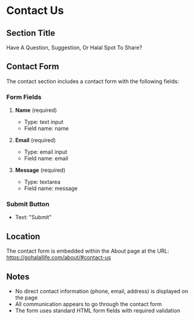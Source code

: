 # Contact Us

## Section Title
Have A Question, Suggestion, Or Halal Spot To Share?

## Contact Form
The contact section includes a contact form with the following fields:

### Form Fields
1. **Name** (required)
   - Type: text input
   - Field name: name

2. **Email** (required)
   - Type: email input
   - Field name: email

3. **Message** (required)
   - Type: textarea
   - Field name: message

### Submit Button
- Text: "Submit"

## Location
The contact form is embedded within the About page at the URL: https://gohalallife.com/about/#contact-us

## Notes
- No direct contact information (phone, email, address) is displayed on the page
- All communication appears to go through the contact form
- The form uses standard HTML form fields with required validation